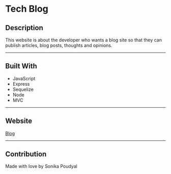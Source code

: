 # Tech Blog

## Description
This website is about the developer who wants a blog site so that they can publish articles, blog posts, thoughts and opinions. 

---

## Built With
* JavaScript
* Express
* Sequelize
* Node
* MVC

---

## Website
[Blog]()

---


## Contribution
Made with love by Sonika Poudyal 


